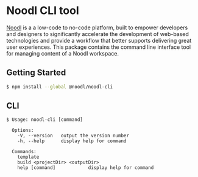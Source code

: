 # Noodl CLI tool

[Noodl](https://noodl.net) is a a low-code to no-code platform, built to empower developers and designers to significantly accelerate the development of web-based technologies and provide a workflow that better supports delivering great user experiences. This package contains the command line interface tool for managing content of a Noodl workspace.

## Getting Started

```bash
$ npm install --global @noodl/noodl-cli
```

## CLI

```
$ Usage: noodl-cli [command]

  Options:
    -V, --version   output the version number
    -h, --help      display help for command

  Commands:
    template
    build <projectDir> <outputDir>
    help [command]            display help for command
```
